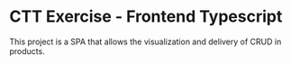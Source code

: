 # CTT Exercise - Frontend Typescript

This project is a SPA that allows the visualization and delivery of CRUD in products.
